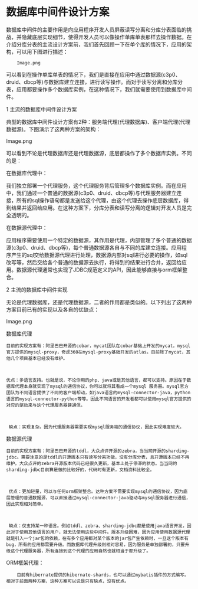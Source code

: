 # 数据库中间件设计方案

 数据库中间件的主要作用是向应用程序开发人员屏蔽读写分离和分库分表面临的挑战，并隐藏底层实现细节，使得开发人员可以像操作单库单表那样去操作数据。在介绍分库分表的主流设计方案前，我们首先回顾一下在单个库的情况下，应用的架构，可以用下图进行描述：



        Image.png



可以看到在操作单库单表的情况下，我们是直接在应用中通过数据源\(c3p0、druid、dbcp等\)与数据库建立连接，进行读写操作。而对于读写分离和分库分表，应用都要操作多个数据库实例，在这种情况下，我们就需要使用到数据库中间件。



1 主流的数据库中间件设计方案

典型的数据库中间件设计方案有2种：服务端代理\(代理数据库\)、客户端代理\(代理数据源\)。下图演示了这两种方案的架构：



Image.png





可以看到不论是代理数据库还是代理数据源，底层都操作了多个数据库实例。不同的是：



在数据库代理中：



我们独立部署一个代理服务，这个代理服务背后管理多个数据库实例。而在应用中，我们通过一个普通的数据源\(c3p0、druid、dbcp等\)与代理服务器建立连接，所有的sql操作语句都是发送给这个代理，由这个代理去操作底层数据库，得到结果并返回给应用。在这种方案下，分库分表和读写分离的逻辑对开发人员是完全透明的。



在数据源代理中：



应用程序需要使用一个特定的数据源，其作用是代理，内部管理了多个普通的数据源\(c3p0、druid、dbcp等\)，每个普通数据源各自与不同的库建立连接。应用程序产生的sql交给数据源代理进行处理，数据源内部对sql进行必要的操作，如sql改写等，然后交给各个普通的数据源去执行，将得到的结果进行合并，返回给应用。数据源代理通常也实现了JDBC规范定义的API，因此能够直接与orm框架整合。



2 主流的数据库中间件实现

无论是代理数据库，还是代理数据源，二者的作用都是类似的。以下列出了这两种方案目前已有的实现以及各自的优缺点：



Image.png



数据库代理



    目前的实现方案有：阿里巴巴开源的cobar，mycat团队在cobar基础上开发的mycat，mysql官方提供的mysql-proxy，奇虎360在mysql-proxy基础开发的atlas。目前除了mycat，其他几个项目基本已经没有维护。



    优点：多语言支持。也就是说，不论你用的php、java或是其他语言，都可以支持。原因在于数据库代理本身就实现了mysql的通信协议，你可以就将其看成一个mysql 服务器。mysql官方团队为不同语言提供了不同的客户端却动，如java语言的mysql-connector-java，python语言的mysql-connector-python等等。因此不同语言的开发者都可以使用mysql官方提供的对应的驱动来与这个代理服务器建通信。



     缺点：实现复杂。因为代理服务器需要实现mysql服务端的通信协议，因此实现难度较大。



数据源代理



    目前的实现方案有：阿里巴巴开源的tddl，大众点评开源的zebra，当当网开源的sharding-jdbc。需要注意的是tddl的开源版本只有读写分离功能，没有分库分表，且开源版本已经不再维护。大众点评的zebra开源版本代码已经很久更新，基本上处于停滞的状态。当当网的sharding-jdbc目前算是做的比较好的，代码时有更新，文档资料比较全。



     优点：更加轻量，可以与任何orm框架整合。这种方案不需要实现mysql的通信协议，因为底层管理的普通数据源，可以直接通过mysql-connector-java驱动与mysql服务器进行通信，因此实现相对简单。



     缺点：仅支持某一种语言。例如tddl、zebra、sharding-jdbc都是使用java语言开发，因此对于使用其他语言的用户，就无法使用这些中间件。版本升级困难，因为应用使用数据源代理就是引入一个jar包的依赖，在有多个应用都对某个版本的jar包产生依赖时，一旦这个版本有bug，所有的应用都需要升级。而数据库代理升级则相对容易，因为服务是单独部署的，只要升级这个代理服务器，所有连接到这个代理的应用自然也就相当于都升级了。



ORM框架代理：



        目前有hibernate提供的hibernate-shards，也可以通过mybatis插件的方式编写。相对于前面两种方案，这种方案可以说是只有缺点，没有优点。 


